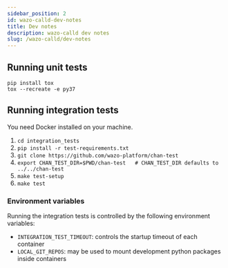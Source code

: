 ```yaml
---
sidebar_position: 2
id: wazo-calld-dev-notes
title: Dev notes
description: wazo-calld dev notes
slug: /wazo-calld/dev-notes
---
```


## Running unit tests

```
pip install tox
tox --recreate -e py37
```

## Running integration tests

You need Docker installed on your machine.

1. `cd integration_tests`
2. `pip install -r test-requirements.txt`
3. `git clone https://github.com/wazo-platform/chan-test`
4. `export CHAN_TEST_DIR=$PWD/chan-test   # CHAN_TEST_DIR defaults to ../../chan-test`
5. `make test-setup`
6. `make test`

### Environment variables

Running the integration tests is controlled by the following environment variables:

- `INTEGRATION_TEST_TIMEOUT`: controls the startup timeout of each container
- `LOCAL_GIT_REPOS`: may be used to mount development python packages inside containers
